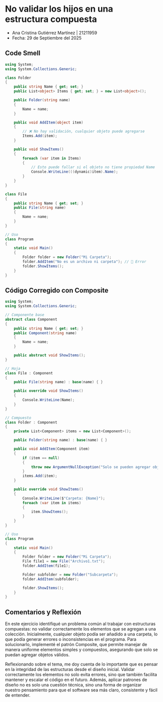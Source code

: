 # No validar los hijos en una estructura compuesta
- Ana Cristina Gutiérrez Martínez | 21211959
- Fecha: 29 de Septiembre del 2025

## Code Smell

``` cs
using System;
using System.Collections.Generic;

class Folder
{
    public string Name { get; set; }
    public List<object> Items { get; set; } = new List<object>();

    public Folder(string name)
    {
        Name = name;
    }

    public void AddItem(object item)
    {
        // ❌ No hay validación, cualquier objeto puede agregarse
        Items.Add(item);
    }

    public void ShowItems()
    {
        foreach (var item in Items)
        {
            // Esto puede fallar si el objeto no tiene propiedad Name
            Console.WriteLine(((dynamic)item).Name);
        }
    }
}

class File
{
    public string Name { get; set; }
    public File(string name)
    {
        Name = name;
    }
}

// Uso
class Program
{
    static void Main()
    {
        Folder folder = new Folder("Mi Carpeta");
        folder.AddItem("No es un archivo ni carpeta"); // 🚨 Error
        folder.ShowItems();
    }
}

```

## Código Corregido con Composite

``` cs
using System;
using System.Collections.Generic;

// Componente base
abstract class Component
{
    public string Name { get; set; }
    public Component(string name)
    {
        Name = name;
    }

    public abstract void ShowItems();
}

// Hoja
class File : Component
{
    public File(string name) : base(name) { }

    public override void ShowItems()
    {
        Console.WriteLine(Name);
    }
}

// Compuesto
class Folder : Component
{
    private List<Component> items = new List<Component>();

    public Folder(string name) : base(name) { }

    public void AddItem(Component item)
    {
        if (item == null)
        {
            throw new ArgumentNullException("Solo se pueden agregar objetos de tipo File o Folder");
        }
        items.Add(item);
    }

    public override void ShowItems()
    {
        Console.WriteLine($"Carpeta: {Name}");
        foreach (var item in items)
        {
            item.ShowItems();
        }
    }
}

// Uso
class Program
{
    static void Main()
    {
        Folder folder = new Folder("Mi Carpeta");
        File file1 = new File("Archivo1.txt");
        folder.AddItem(file1);

        Folder subfolder = new Folder("Subcarpeta");
        folder.AddItem(subfolder);

        folder.ShowItems();
    }
}

```

## Comentarios y Reflexión

En este ejercicio identifiqué un problema común al trabajar con estructuras compuestas: no validar correctamente los elementos que se agregan a una colección. Inicialmente, 
cualquier objeto podía ser añadido a una carpeta, lo que podía generar errores o inconsistencias en el programa. Para solucionarlo, implementé el patrón Composite, que permite 
manejar de manera uniforme elementos simples y compuestos, asegurando que solo se puedan agregar objetos válidos.

Reflexionando sobre el tema, me doy cuenta de lo importante que es pensar en la integridad de las estructuras desde el diseño inicial. Validar correctamente los elementos no 
solo evita errores, sino que también facilita mantener y escalar el código en el futuro. Además, aplicar patrones de diseño no es solo una cuestión técnica, sino una forma de 
organizar nuestro pensamiento para que el software sea más claro, consistente y fácil de entender.
